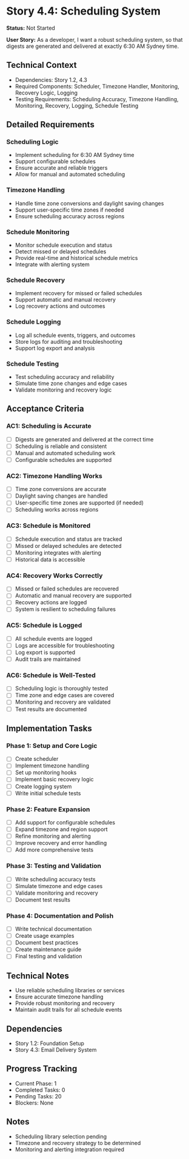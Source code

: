 # Story 4.4: Scheduling System

**Status:** Not Started

**User Story:** As a developer, I want a robust scheduling system, so that digests are generated and delivered at exactly 6:30 AM Sydney time.

## Technical Context
- Dependencies: Story 1.2, 4.3
- Required Components: Scheduler, Timezone Handler, Monitoring, Recovery Logic, Logging
- Testing Requirements: Scheduling Accuracy, Timezone Handling, Monitoring, Recovery, Logging, Schedule Testing

## Detailed Requirements

### Scheduling Logic
- Implement scheduling for 6:30 AM Sydney time
- Support configurable schedules
- Ensure accurate and reliable triggers
- Allow for manual and automated scheduling

### Timezone Handling
- Handle time zone conversions and daylight saving changes
- Support user-specific time zones if needed
- Ensure scheduling accuracy across regions

### Schedule Monitoring
- Monitor schedule execution and status
- Detect missed or delayed schedules
- Provide real-time and historical schedule metrics
- Integrate with alerting system

### Schedule Recovery
- Implement recovery for missed or failed schedules
- Support automatic and manual recovery
- Log recovery actions and outcomes

### Schedule Logging
- Log all schedule events, triggers, and outcomes
- Store logs for auditing and troubleshooting
- Support log export and analysis

### Schedule Testing
- Test scheduling accuracy and reliability
- Simulate time zone changes and edge cases
- Validate monitoring and recovery logic

## Acceptance Criteria

### AC1: Scheduling is Accurate
- [ ] Digests are generated and delivered at the correct time
- [ ] Scheduling is reliable and consistent
- [ ] Manual and automated scheduling work
- [ ] Configurable schedules are supported

### AC2: Timezone Handling Works
- [ ] Time zone conversions are accurate
- [ ] Daylight saving changes are handled
- [ ] User-specific time zones are supported (if needed)
- [ ] Scheduling works across regions

### AC3: Schedule is Monitored
- [ ] Schedule execution and status are tracked
- [ ] Missed or delayed schedules are detected
- [ ] Monitoring integrates with alerting
- [ ] Historical data is accessible

### AC4: Recovery Works Correctly
- [ ] Missed or failed schedules are recovered
- [ ] Automatic and manual recovery are supported
- [ ] Recovery actions are logged
- [ ] System is resilient to scheduling failures

### AC5: Schedule is Logged
- [ ] All schedule events are logged
- [ ] Logs are accessible for troubleshooting
- [ ] Log export is supported
- [ ] Audit trails are maintained

### AC6: Schedule is Well-Tested
- [ ] Scheduling logic is thoroughly tested
- [ ] Time zone and edge cases are covered
- [ ] Monitoring and recovery are validated
- [ ] Test results are documented

## Implementation Tasks

### Phase 1: Setup and Core Logic
- [ ] Create scheduler
- [ ] Implement timezone handling
- [ ] Set up monitoring hooks
- [ ] Implement basic recovery logic
- [ ] Create logging system
- [ ] Write initial schedule tests

### Phase 2: Feature Expansion
- [ ] Add support for configurable schedules
- [ ] Expand timezone and region support
- [ ] Refine monitoring and alerting
- [ ] Improve recovery and error handling
- [ ] Add more comprehensive tests

### Phase 3: Testing and Validation
- [ ] Write scheduling accuracy tests
- [ ] Simulate timezone and edge cases
- [ ] Validate monitoring and recovery
- [ ] Document test results

### Phase 4: Documentation and Polish
- [ ] Write technical documentation
- [ ] Create usage examples
- [ ] Document best practices
- [ ] Create maintenance guide
- [ ] Final testing and validation

## Technical Notes
- Use reliable scheduling libraries or services
- Ensure accurate timezone handling
- Provide robust monitoring and recovery
- Maintain audit trails for all schedule events

## Dependencies
- Story 1.2: Foundation Setup
- Story 4.3: Email Delivery System

## Progress Tracking
- Current Phase: 1
- Completed Tasks: 0
- Pending Tasks: 20
- Blockers: None

## Notes
- Scheduling library selection pending
- Timezone and recovery strategy to be determined
- Monitoring and alerting integration required 